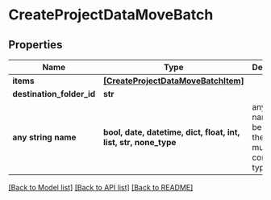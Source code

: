 # CreateProjectDataMoveBatch


## Properties
Name | Type | Description | Notes
------------ | ------------- | ------------- | -------------
**items** | [**[CreateProjectDataMoveBatchItem]**](CreateProjectDataMoveBatchItem.md) |  | 
**destination_folder_id** | **str** |  | [optional] 
**any string name** | **bool, date, datetime, dict, float, int, list, str, none_type** | any string name can be used but the value must be the correct type | [optional]

[[Back to Model list]](../README.md#documentation-for-models) [[Back to API list]](../README.md#documentation-for-api-endpoints) [[Back to README]](../README.md)


